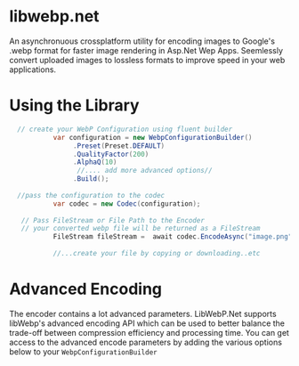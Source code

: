 # libwebp.net
 An asynchronuous  crossplatform utility for encoding images to Google's .webp format for faster image rendering in Asp.Net Wep Apps. Seemlessly convert uploaded images to lossless formats to improve speed in your web applications. 
 
 # Using the Library
 
 ```csharp
   // create your WebP Configuration using fluent builder 
            var configuration = new WebpConfigurationBuilder()
                 .Preset(Preset.DEFAULT)
                 .QualityFactor(200)
                 .AlphaQ(10)
                  //.... add more advanced options//
                 .Build();
            
   //pass the configuration to the codec
            var codec = new Codec(configuration);
          
    // Pass FileStream or File Path to the Encoder
    // your converted webp file will be returned as a FileStream
            FileStream fileStream =  await codec.EncodeAsync("image.png"); 
            
            //...create your file by copying or downloading..etc   
```

# Advanced Encoding
The encoder contains a lot advanced parameters. LibWebP.Net supports libWebp's advanced encoding API which can be used to better balance the trade-off between compression efficiency and processing time. You can get access to the advanced encode  parameters by adding the various options below to your ```WebpConfigurationBuilder```
